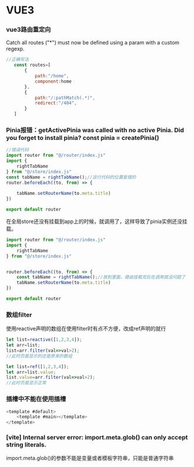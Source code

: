 # VUE3

### vue3路由重定向

Catch all routes ("*") must now be defined using a param with a custom regexp.


```javascript
//正确写法
   const routes=[
       {
           path:"/home",
           component:home
       },
       {
           path:"/:pathMatch(.*)",
           redirect:"/404",
       }
   ]
```

### Pinia报错：getActivePinia was called with no active Pinia. Did you forget to install pinia? const pinia = createPinia()

```javascript
//错误代码
import router from "@/router/index.js"
import {
    rightTabName
} from "@/store/index.js"
const tabName = rightTabName();//这行代码的位置是错的
router.beforeEach((to, from) => {
   
    tabName.setRouterName(to.meta.title)
})

export default router
```
在全局store还没有挂载到app上的时候，就调用了，这样导致了pinia实例还没挂载。
```javascript
import router from "@/router/index.js"
import {
    rightTabName
} from "@/store/index.js"


router.beforeEach((to, from) => {
    const tabName = rightTabName();//放到里面，路由挂载完后在调用就没问题了
    tabName.setRouterName(to.meta.title)
})

export default router
```


### 数组filter

使用reactive声明的数组在使用filter时有点不方便，改成ref声明的就行

```javascript
let list=reactive([1,2,3,4]);
let arr=list;
list=arr.filter(val=>val>2);
//此时页面显示的还是原来的数组
```

```javascript
let list=ref([1,2,3,4]);
let arr=list.value;
list.value=arr.filter(val=>val>2);
//此时页面显示正常
```

### 插槽中不能在使用插槽

```javascript
<template #default>
    <template #main></template>
</template>

```

### [vite] Internal server error: import.meta.glob() can only accept string literals.

import.meta.glob()的参数不能是变量或者模板字符串，只能是普通字符串

